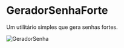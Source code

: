 # GeradorSenhaForte
Um utilitário simples que gera senhas fortes.

![GeradorSenha](https://user-images.githubusercontent.com/81589945/162592368-9a3cf5ab-6668-4668-9389-7e5afccd95fb.PNG)
